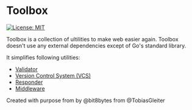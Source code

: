 # Toolbox

[![License: MIT](https://img.shields.io/badge/License-MIT-yellow.svg)](https://opensource.org/licenses/MIT)

Toolbox is a collection of ultilities to make web easier again. Toolbox doesn't use any external dependencies except of Go's standard library.

It simplifies following utilities:

- [Validator](/docs/EXAMPLES.md#validator)
- [Version Control System (VCS)](/docs/EXAMPLES.md#vcs)
- [Responder](/responder/responder.go)
- [Middleware](/middleware/middleware.go)

Created with purpose from by @bit8bytes from @TobiasGleiter

